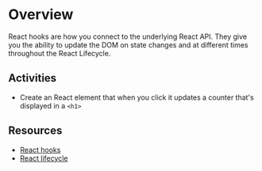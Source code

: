 # Overview

React hooks are how you connect to the underlying React API. They give you the ability to update the DOM on state changes and at different times throughout the React Lifecycle.

## Activities

- Create an React element that when you click it updates a counter that's displayed in a `<h1>`

## Resources

- [React hooks](https://reactjs.org/docs/hooks-overview.html)
- [React lifecycle](https://projects.wojtekmaj.pl/react-lifecycle-methods-diagram/)
